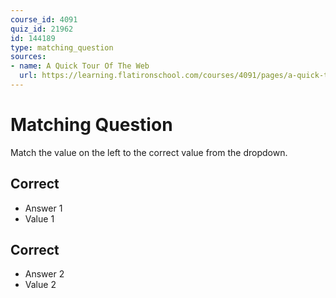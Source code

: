 ```yaml
---
course_id: 4091
quiz_id: 21962
id: 144189
type: matching_question
sources:
- name: A Quick Tour Of The Web
  url: https://learning.flatironschool.com/courses/4091/pages/a-quick-tour-of-the-web
---
```


# Matching Question

Match the value on the left to the correct value from the dropdown.

## Correct

- Answer 1
- Value 1

## Correct

- Answer 2
- Value 2
